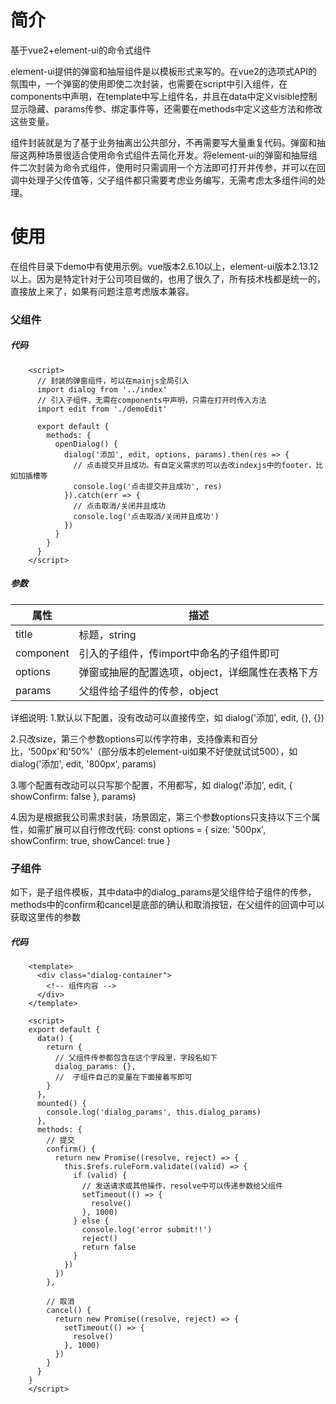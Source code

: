 # 简介
基于vue2+element-ui的命令式组件

element-ui提供的弹窗和抽屉组件是以模板形式来写的。在vue2的选项式API的氛围中，一个弹窗的使用即使二次封装，也需要在script中引入组件，在components中声明，在template中写上组件名，并且在data中定义visible控制显示隐藏、params传参、绑定事件等，还需要在methods中定义这些方法和修改这些变量。

组件封装就是为了基于业务抽离出公共部分，不再需要写大量重复代码。弹窗和抽屉这两种场景很适合使用命令式组件去简化开发。将element-ui的弹窗和抽屉组件二次封装为命令式组件，使用时只需调用一个方法即可打开并传参，并可以在回调中处理子父传值等，父子组件都只需要考虑业务编写，无需考虑太多组件间的处理。

# 使用
在组件目录下demo中有使用示例。vue版本2.6.10以上，element-ui版本2.13.12以上。因为是特定针对于公司项目做的，也用了很久了，所有技术栈都是统一的，直接放上来了，如果有问题注意考虑版本兼容。

### 父组件

##### 代码
```vue
    <script>
      // 封装的弹窗组件，可以在mainjs全局引入
      import dialog from '../index'
      // 引入子组件，无需在components中声明，只需在打开时传入方法
      import edit from './demoEdit'

      export default {
        methods: {
          openDialog() {
            dialog('添加', edit, options, params).then(res => {
              // 点击提交并且成功。有自定义需求的可以去改indexjs中的footer，比如加插槽等
              console.log('点击提交并且成功', res)
            }).catch(err => {
              // 点击取消/关闭并且成功
              console.log('点击取消/关闭并且成功')
            })
          }
        }
      }
    </script>
```
##### 参数
| 属性 | 描述 |
|-------|-------|
| title | 标题，string |
| component | 引入的子组件，传import中命名的子组件即可 |
| options | 弹窗或抽屉的配置选项，object，详细属性在表格下方 |
| params | 父组件给子组件的传参，object |

详细说明:
1.默认以下配置，没有改动可以直接传空，如
dialog('添加', edit, {}, {})

2.只改size，第三个参数options可以传字符串，支持像素和百分比，'500px'和'50%'（部分版本的element-ui如果不好使就试试500），如
dialog('添加', edit, '800px', params)

3.哪个配置有改动可以只写那个配置，不用都写，如
dialog('添加', edit, { showConfirm: false }, params)

4.因为是根据我公司需求封装，场景固定，第三个参数options只支持以下三个属性，如需扩展可以自行修改代码:
const options = {
  size: '500px',
  showConfirm: true,
  showCancel: true
}

### 子组件
如下，是子组件模板，其中data中的dialog_params是父组件给子组件的传参，methods中的confirm和cancel是底部的确认和取消按钮，在父组件的回调中可以获取这里传的参数

##### 代码
```vue
    <template>
      <div class="dialog-container">
        <!-- 组件内容 -->
      </div>
    </template>
    
    <script>
    export default {
      data() {
        return {
          // 父组件传参都包含在这个字段里，字段名如下
          dialog_params: {},
          //  子组件自己的变量在下面接着写即可
        }
      },
      mounted() {
        console.log('dialog_params', this.dialog_params)
      },
      methods: {
        // 提交
        confirm() {
          return new Promise((resolve, reject) => {
            this.$refs.ruleForm.validate((valid) => {
              if (valid) {
                // 发送请求或其他操作，resolve中可以传递参数给父组件
                setTimeout(() => {
                  resolve()
                }, 1000)
              } else {
                console.log('error submit!!')
                reject()
                return false
              }
            })
          })
        },
    
        // 取消
        cancel() {
          return new Promise((resolve, reject) => {
            setTimeout(() => {
              resolve()
            }, 1000)
          })
        }
      }
    }
    </script>
```



